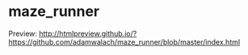 # maze_runner

Preview:
http://htmlpreview.github.io/?https://github.com/adamwalach/maze_runner/blob/master/index.html

